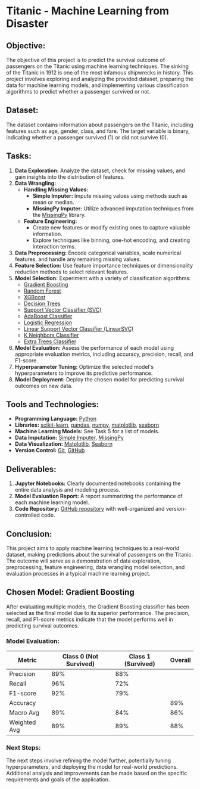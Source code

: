 # Titanic - Machine Learning from Disaster

## Objective:
The objective of this project is to predict the survival outcome of passengers on the Titanic using machine learning techniques. The sinking of the Titanic in 1912 is one of the most infamous shipwrecks in history. This project involves exploring and analyzing the provided dataset, preparing the data for machine learning models, and implementing various classification algorithms to predict whether a passenger survived or not.

## Dataset:
The dataset contains information about passengers on the Titanic, including features such as age, gender, class, and fare. The target variable is binary, indicating whether a passenger survived (1) or did not survive (0).

## Tasks:
1. **Data Exploration:** Analyze the dataset, check for missing values, and gain insights into the distribution of features.
2. **Data Wrangling:**
    - **Handling Missing Values:**
        - **Simple Imputer:** Impute missing values using methods such as mean or median.
        - **MissingPy Imputer:** Utilize advanced imputation techniques from the [MissingPy](https://pypi.org/project/missingpy/) library.
    - **Feature Engineering:**
        - Create new features or modify existing ones to capture valuable information.
        - Explore techniques like binning, one-hot encoding, and creating interaction terms.
3. **Data Preprocessing:** Encode categorical variables, scale numerical features, and handle any remaining missing values.
4. **Feature Selection:** Use feature importance techniques or dimensionality reduction methods to select relevant features.
5. **Model Selection:** Experiment with a variety of classification algorithms:
    - [Gradient Boosting](https://scikit-learn.org/stable/modules/ensemble.html#gradient-boosting)
    - [Random Forest](https://scikit-learn.org/stable/modules/ensemble.html#random-forests)
    - [XGBoost](https://xgboost.readthedocs.io/en/latest/)
    - [Decision Trees](https://scikit-learn.org/stable/modules/tree.html)
    - [Support Vector Classifier (SVC)](https://scikit-learn.org/stable/modules/svm.html#svc)
    - [AdaBoost Classifier](https://scikit-learn.org/stable/modules/ensemble.html#adaboost)
    - [Logistic Regression](https://scikit-learn.org/stable/modules/linear_model.html#logistic-regression)
    - [Linear Support Vector Classifier (LinearSVC)](https://scikit-learn.org/stable/modules/svm.html#linear-svm)
    - [K Neighbors Classifier](https://scikit-learn.org/stable/modules/neighbors.html#classification)
    - [Extra Trees Classifier](https://scikit-learn.org/stable/modules/ensemble.html#extremely-randomized-trees)
6. **Model Evaluation:** Assess the performance of each model using appropriate evaluation metrics, including accuracy, precision, recall, and F1-score.
7. **Hyperparameter Tuning:** Optimize the selected model's hyperparameters to improve its predictive performance.
8. **Model Deployment:** Deploy the chosen model for predicting survival outcomes on new data.

## Tools and Technologies:
- **Programming Language:** [Python](https://www.python.org/)
- **Libraries:** [scikit-learn](https://scikit-learn.org/stable/), [pandas](https://pandas.pydata.org/), [numpy](https://numpy.org/), [matplotlib](https://matplotlib.org/), [seaborn](https://seaborn.pydata.org/)
- **Machine Learning Models:** See Task 5 for a list of models.
- **Data Imputation:** [Simple Imputer](https://scikit-learn.org/stable/modules/impute.html#simpleimputer), [MissingPy](https://pypi.org/project/missingpy/)
- **Data Visualization:** [Matplotlib](https://matplotlib.org/), [Seaborn](https://seaborn.pydata.org/)
- **Version Control:** [Git](https://git-scm.com/), [GitHub](https://github.com/)

## Deliverables:
1. **Jupyter Notebooks:** Clearly documented notebooks containing the entire data analysis and modeling process.
2. **Model Evaluation Report:** A report summarizing the performance of each machine learning model.
3. **Code Repository:** [GitHub repository](https://github.com/) with well-organized and version-controlled code.

## Conclusion:
This project aims to apply machine learning techniques to a real-world dataset, making predictions about the survival of passengers on the Titanic. The outcome will serve as a demonstration of data exploration, preprocessing, feature engineering, data wrangling  model selection, and evaluation processes in a typical machine learning project.

## Chosen Model: Gradient Boosting
After evaluating multiple models, the Gradient Boosting classifier has been selected as the final model due to its superior performance. The precision, recall, and F1-score metrics indicate that the model performs well in predicting survival outcomes.

### Model Evaluation:
| Metric           | Class 0 (Not Survived) | Class 1 (Survived) | Overall |
|------------------|------------------------|--------------------|---------|
| Precision        | 89%                    | 88%                |         |
| Recall           | 96%                    | 72%                |         |
| F1-score         | 92%                    | 79%                |         |
| Accuracy         |                        |                    | 89%     |
| Macro Avg        | 89%                    | 84%                | 86%     |
| Weighted Avg     | 89%                    | 89%                | 88%     |

### Next Steps:
The next steps involve refining the model further, potentially tuning hyperparameters, and deploying the model for real-world predictions. Additional analysis and improvements can be made based on the specific requirements and goals of the application.
